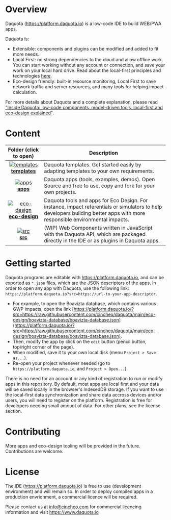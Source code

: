 # Overview

Daquota (https://platform.daquota.io) is a low-code IDE to build WEB/PWA apps.

Daquota is:

- Extensible: components and plugins can be modified and added to fit more needs.
- Local First: no strong dependencies to the cloud and allow offline work. You can start working without any account or connection, and save your work on your local hard drive. Read about the local-first principles and technologies [here](https://localfirstweb.dev/).
- Eco-design friendly: built-in resource monitoring, Local First to save network traffic and server resources, and many tools for helping impact calculation.

For more details about Daquota and a complete explanation, please read ["Inside Daquota: low-code components, model-driven tools, local-first and eco-design explained"](https://cincheo.com/2022/04/16/inside-dlite-low-code-components-model-driven-tools-local-first-and-eco-design-explained/).

# Content

| Folder (click to open) | Description | 
| :-------------: | ------------- |
| [![templates](https://img.icons8.com/glyph-neue/100/FFFFFF/maintenance.png)](templates/README.md)<br>**[templates](apps/README.md)** | Daquota templates. Get started easily by adapting templates to your own requirements. |
| [![apps](https://img.icons8.com/glyph-neue/64/FFFFFF/thumbnails.png)](apps/README.md)<br>**[apps](apps/README.md)** | Daquota apps (tools, examples, demos). Open Source and free to use, copy and fork for your own projects. |
| [![eco-design](https://img.icons8.com/glyph-neue/64/FFFFFF/co2-reduction.png)](eco-design/README.md)<br>**[eco-design](eco-design/README.md)** | Daquota tools and apps for Eco Design. For instance, impact referentials or simulators to help developers building better apps with more responsible environmental impacts. |
| [![src](https://img.icons8.com/glyph-neue/64/FFFFFF/puzzle.png)](src/README.md)<br>**[src](src/README.md)** | (WIP) Web Components written in JavaScript with the Daquota API, which are packaged directly in the IDE or as plugins in Daquota apps. |

# Getting started

Daquota programs are editable with https://platform.daquota.io, and can be exported as ``*.json`` files,
which are the JSON descriptors of the apps. In order to open any app with Daquota, use the following link: ``https://platform.daquota.io?src=https://url-to-your-app-descriptor``.

- For example, to open the Boavizta database, which contains various GWP impacts, open the link [https://platform.daquota.io/?src=https://raw.githubusercontent.com/cincheo/daquota/main/eco-design/boavizta-database/boavizta-database.json](https://platform.daquota.io/?src=https://raw.githubusercontent.com/cincheo/daquota/main/eco-design/boavizta-database/boavizta-database.json).
- Then, modify the app by click on the ``edit`` button (pencil button, top/right corner of the page).
- When modified, save it to your own local disk (menu ``Project > Save as...``).
- Re-open your project whenever needed (go to ``https://platform.daquota.io``, and ``Project > Open...``).

There is no need for an account or any kind of registration to run or modify apps in this repository. By default, most apps are local first and your data will be saved locally in the browser's IndexedDB storage.
If you want to use the local-first data synchronization and share data accross devices and/or users, you will need to register on the platform. Registration is free for developers needing small amount of data. For other plans, see the license section.

# Contributing

More apps and eco-design tooling will be provided in the future. Contributions are welcome. 

# License

The IDE (https://platform.daquota.io) is free to use (development environment) and will remain so. In order to deploy compiled apps in a production envrionment, a commercial licence will be required.

Please contact us at info@cincheo.com for commercial licencing information and visit https://www.daquota.io
